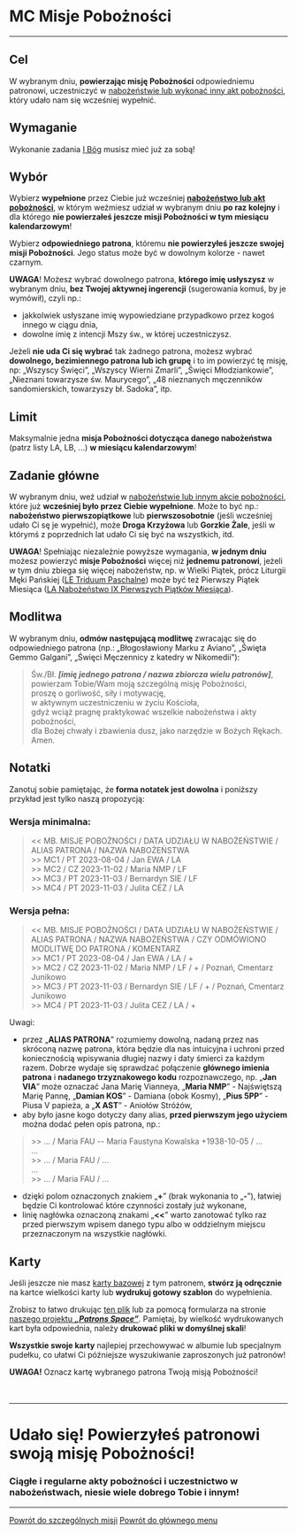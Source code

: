 # <span class="status status-list"><span class="status status-mission">MC</span> Misje Pobożności</span>
---

## Cel
W <span class="selected-day-info">wybranym dniu</span>, **powierzając misję Pobożności** odpowiedniemu patronowi, uczestniczyć w [nabożeństwie lub wykonać inny akt pobożności](jak_uczestniczyc_w_nabozenstwach_oraz_inne_akty_poboznosci.md), który udało nam się wcześniej wypełnić.
## Wymaganie
Wykonanie zadania [<span class="status status-list"><span class="status status-god">I</span> Bóg</span>](bog.md) musisz mieć już za sobą!
## Wybór
Wybierz **wypełnione** przez Ciebie już wcześniej **[nabożeństwo lub akt pobożności](jak_uczestniczyc_w_nabozenstwach_oraz_inne_akty_poboznosci.md)**, w którym weźmiesz udział w <span class="selected-day-info">wybranym dniu</span> **po raz kolejny** i dla którego **nie powierzałeś jeszcze misji Pobożności w tym miesiącu kalendarzowym**!

Wybierz **odpowiedniego patrona**, któremu **nie powierzyłeś jeszcze swojej misji Pobożności**. Jego status może być w dowolnym kolorze - nawet <span class="status status-black">czarnym</span>.

**UWAGA**! Możesz wybrać dowolnego patrona, **którego imię usłyszysz** w <span class="selected-day-info">wybranym dniu</span>, **bez Twojej aktywnej ingerencji** (sugerowania komuś, by je wymówił), czyli np.:
- jakkolwiek usłyszane imię wypowiedziane przypadkowo przez kogoś innego w ciągu dnia,
- dowolne imię z intencji Mszy św., w której uczestniczysz.

Jeżeli **nie uda Ci się wybrać** tak żadnego patrona, możesz wybrać **dowolnego, bezimiennego patrona lub ich grupę** i to im powierzyć tę misję, np: „Wszyscy Święci”, „Wszyscy Wierni Zmarli”, „Święci Młodziankowie”, „Nieznani towarzysze św. Maurycego”, „48 nieznanych męczenników sandomierskich, towarzyszy bł. Sadoka”, itp.
## Limit
Maksymalnie jedna **misja Pobożności dotycząca danego nabożeństwa** (patrz listy LA, LB, ...) **w miesiącu kalendarzowym**!
## Zadanie główne
W <span class="selected-day-info">wybranym dniu</span>, weź udział w [nabożeństwie lub innym akcie pobożności](jak_uczestniczyc_w_nabozenstwach_oraz_inne_akty_poboznosci.md), które już **wcześniej było przez Ciebie wypełnione**. Może to być np.: **nabożeństwo pierwszopiątkowe** lub **pierwszosobotnie** (jeśli wcześniej udało Ci sę je wypełnić), może **Droga Krzyżowa** lub **Gorzkie Żale**, jeśli w którymś z poprzednich lat udało Ci się być na wszystkich, itd.

**UWAGA**! Spełniając niezależnie powyższe wymagania, **w jednym dniu** możesz powierzyć **misje Pobożności** więcej niż **jednemu patronowi**, jeżeli w tym dniu zbiega się więcej nabożeństw, np. w Wielki Piątek, prócz Liturgii Męki Pańskiej ([<span class="status status-list"><span class="status status-black">LE</span> Triduum Paschalne</span>](triduum_paschalne.md)) może być też Pierwszy Piątek Miesiąca ([<span class="status status-list"><span class="status status-black">LA</span> Nabożeństwo IX Pierwszych Piątków Miesiąca</span>](nabozenstwo_ix_pierwszych_piatkow_miesiaca.md)).
## Modlitwa
W <span class="selected-day-info">wybranym dniu</span>, **odmów następującą modlitwę** zwracając się do odpowiedniego patrona (np.: „Błogosławiony Marku z Aviano”, „Święta Gemmo Galgani”, „Święci Męczennicy z katedry w Nikomedii”):
> Św./Bł. _**[imię jednego patrona / nazwa zbiorcza wielu patronów]**_,  
> powierzam Tobie/Wam moją szczególną misję Pobożności,  
> proszę o gorliwość, siły i motywację,  
> w aktywnym uczestniczeniu w życiu Kościoła,  
> gdyż wciąż pragnę praktykować wszelkie nabożeństwa i akty pobożności,  
> dla Bożej chwały i zbawienia dusz, jako narzędzie w Bożych Rękach.  
> Amen.
## Notatki
Zanotuj sobie pamiętając, że **forma notatek jest dowolna** i poniższy przykład jest tylko naszą propozycją:
### Wersja minimalna:
> \<\< MB. MISJE POBOŻNOŚCI / DATA UDZIAŁU W NABOŻEŃSTWIE / ALIAS PATRONA / NAZWA NABOŻEŃSTWA  
> \>\> MC1 / PT 2023-08-04 / Jan EWA / LA  
> \>\> MC2 / CZ 2023-11-02 / Maria NMP / LF  
> \>\> MC3 / PT 2023-11-03 / Bernardyn SIE / LF  
> \>\> MC4 / PT 2023-11-03 / Julita CEZ / LA
### Wersja pełna:
> \<\< MB. MISJE POBOŻNOŚCI / DATA UDZIAŁU W NABOŻEŃSTWIE / ALIAS PATRONA / NAZWA NABOŻEŃSTWA / CZY ODMÓWIONO MODLITWĘ DO PATRONA / KOMENTARZ  
> \>\> MC1 / PT 2023-08-04 / Jan EWA / LA / +  
> \>\> MC2 / CZ 2023-11-02 / Maria NMP / LF / + / Poznań, Cmentarz Junikowo  
> \>\> MC3 / PT 2023-11-03 / Bernardyn SIE / LF / + / Poznań, Cmentarz Junikowo  
> \>\> MC4 / PT 2023-11-03 / Julita CEZ / LA / +

Uwagi:
- przez „**ALIAS PATRONA**” rozumiemy dowolną, nadaną przez nas skróconą nazwę patrona, która będzie dla nas intuicyjna i uchroni przed koniecznością wpisywania długiej nazwy i daty śmierci za każdym razem. Dobrze wydaje się sprawdzać połączenie **głównego imienia patrona** i **nadanego trzyznakowego kodu** rozpoznawczego, np. „**Jan VIA**” może oznaczać Jana Marię Vianneya, „**Maria NMP**” - Najświętszą Marię Pannę, „**Damian KOS**” - Damiana (obok Kosmy), „**Pius 5PP**” - Piusa V papieża, a „**X AST**” - Aniołów Stróżów,
- aby było jasne kogo dotyczy dany alias, **przed pierwszym jego użyciem** można dodać pełen opis patrona, np.:
> \>\> ... / Maria FAU -- Maria Faustyna Kowalska +1938-10-05 / ...  
> ...  
> \>\> ... / Maria FAU / ...  
> ...  
> \>\> ... / Maria FAU / ...
- dzięki polom oznaczonych znakiem „**+**” (brak wykonania to „**-**”), łatwiej będzie Ci kontrolować które czynności zostały już wykonane,
- linię nagłówka oznaczoną znakami „**<<**” warto zanotować tylko raz przed pierwszym wpisem danego typu albo w oddzielnym miejscu przeznaczonym na wszystkie nagłówki.
## Karty
Jeśli jeszcze nie masz [karty bazowej](karty_kolekcjonerskie.md#karty-kolekcjonerskie-karty-bazowe) z tym patronem, **stwórz ją odręcznie** na kartce wielkości karty lub **wydrukuj gotowy szablon** do wypełnienia.

Zrobisz to łatwo drukując [ten plik](/pl/pdf/karty_bazowe.pdf) lub za pomocą formularza na stronie [naszego projektu **_„Patrons Space”_**](https://pl.patrons.space/cards). Pamiętaj, by wielkość wydrukowanych kart była odpowiednia, należy **drukować pliki w domyślnej skali**!

**Wszystkie swoje karty** najlepiej przechowywać w albumie lub specjalnym pudełku, co ułatwi Ci późniejsze wyszukiwanie zaproszonych już patronów!

**UWAGA!** Oznacz kartę wybranego patrona Twoją misją Pobożności!
<br />
<br />
<br />

---
# Udało się! Powierzyłeś patronowi swoją **misję Pobożności**!
### Ciągłe i regularne akty pobożności i uczestnictwo w nabożeństwach, niesie wiele dobrego Tobie i innym!
---
[Powrót do szczególnych misji](jak_powierzac_patronom_swoje_szczegolne_misje.md)
[Powrót do głównego menu](index.md)
